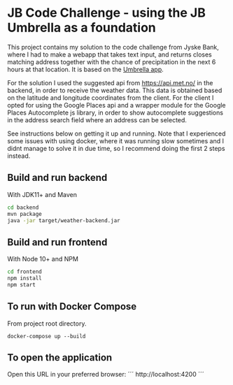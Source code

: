 # JB Code Challenge - using the JB Umbrella as a foundation

This project contains my solution to the code challenge from Jyske Bank, where I had to make a webapp that takes text input, and returns closes matching address together with the chance of precipitation in the
next 6 hours at that location. It is based on the [Umbrella app](https://github.com/jb-roa/umbrella-app).

For the solution I used the suggested api from https://api.met.no/ in the backend, in order to receive the weather data. This data is obtained based on the latitude and longitude coordinates from the client.
For the client I opted for using the Google Places api and a wrapper module for the Google Places Autocomplete js library, in order to show autocomplete suggestions in the address search field where an address can be selected.

See instructions below on getting it up and running. Note that I experienced some issues with using docker, where it was running slow sometimes and I didnt manage to solve it in due time, 
so I recommend doing the first 2 steps instead.

## Build and run backend

With JDK11+ and Maven

```bash
cd backend
mvn package
java -jar target/weather-backend.jar
```

## Build and run frontend

With Node 10+ and NPM

```bash
cd frontend
npm install
npm start
```

## To run with Docker Compose

From project root directory.
```
docker-compose up --build
```

## To open the application

Open this URL in your preferred browser:
´´´
http://localhost:4200
´´´
